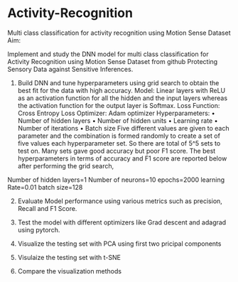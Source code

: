 # Activity-Recognition
Multi class classification for activity recognition using Motion Sense Dataset
Aim: 

Implement and study the DNN model for multi class classification for Activity Recognition using Motion Sense Dataset from github Protecting Sensory Data against Sensitive Inferences.

1.	Build DNN and tune hyperparameters using grid search to obtain the best fit for the data with high accuracy.
Model: 
Linear layers with ReLU as an activation function for all the hidden and the input layers whereas the activation function for the output layer is Softmax.
	Loss Function: Cross Entropy Loss
	Optimizer: Adam optimizer
Hyperparameters: 
•	Number of hidden layers
•	Number of hidden units
•	Learning rate
•	Number of iterations
•	Batch size
Five different values are given to each parameter and the combination is formed randomly to create a set of five values each hyperparameter set. So there are total of 5^5 sets to test on. Many sets gave good accuracy but poor F1 score. The best hyperparameters in terms of accuracy and F1 score are reported below after performing the grid  search, 

Number of hidden layers=1
Number of neurons=10
epochs=2000
learning Rate=0.01
batch size=128

2. Evaluate Model performance using various metrics such as precision, Recall and F1 Score.

3. Test the model with different optimizers like Grad descent and adagrad using pytorch.

4. Visualize the testing set with PCA using first two pricipal components

5. Visulaize the testing set with t-SNE 

6. Compare the visualization methods
